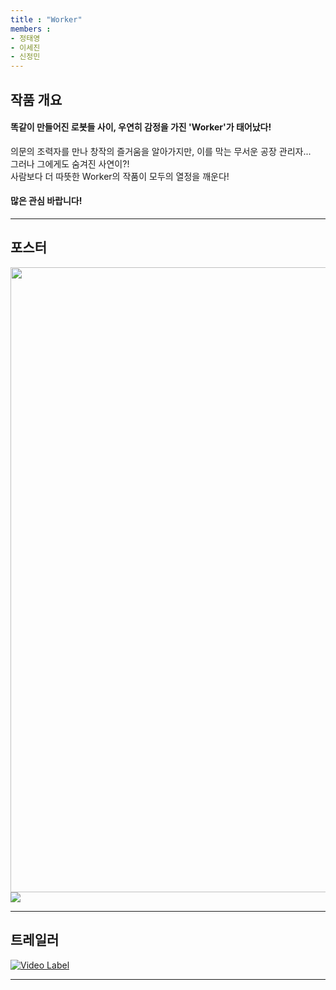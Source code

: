 ```yaml
---
title : "Worker"
members : 
- 정태영
- 이세진
- 신정민
---
```


## 작품 개요  

  
#### 똑같이 만들어진 로봇들 사이, 우연히 감정을 가진 'Worker'가 태어났다!  

 의문의 조력자를 만나 창작의 즐거움을 알아가지만, 이를 막는 무서운 공장 관리자...  
 그러나 그에게도 숨겨진 사연이?!     
 사람보다 더 따뜻한 Worker의 작품이 모두의 열정을 깨운다!  
 
#### 많은 관심 바랍니다!  
 
---

## 포스터  

<img src="https://github.com/user-attachments/assets/fb58b731-3708-47b7-b748-08a348bb1b05" width="653" height="1000"/>
<img src="https://github.com/user-attachments/assets/fb58b731-3708-47b7-b748-08a348bb1b05" style="max-width:50%; height:auto;" />

  
---  

## 트레일러

[![Video Label](http://img.youtube.com/vi/1OXSz421ij4/0.jpg)](https://youtu.be/1OXSz421ij4?t=0s)

---
